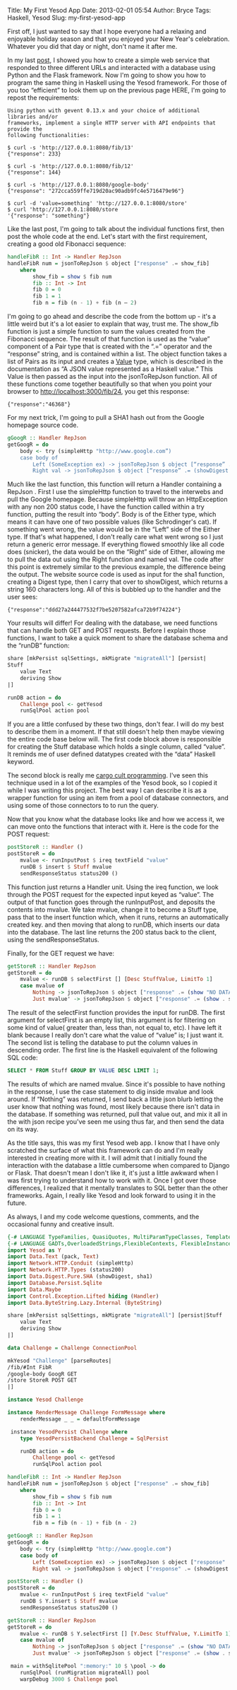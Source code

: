 Title: My First Yesod App
Date: 2013-02-01 05:54
Author: Bryce
Tags: Haskell, Yesod
Slug: my-first-yesod-app

First off, I just wanted to say that I hope everyone had a relaxing and
enjoyable holiday season and that you enjoyed your New Year's
celebration. Whatever you did that day or night, don't name it after me.

In my last [post]({filename}/first-flask-web-app.md), I
showed you how to create a simple web service that responded to three
different URLs and interacted with a database using Python and the Flask
framework. Now I'm going to show you how to program the same thing in
Haskell using the Yesod framework. For those of you too “efficient” to
look them up on the previous page HERE, I'm going to repost the
requirements:

```
Using python with gevent 0.13.x and your choice of additional libraries and/or
frameworks, implement a single HTTP server with API endpoints that provide the
following functionalities:

$ curl -s 'http://127.0.0.1:8080/fib/13'
{"response": 233}

$ curl -s 'http://127.0.0.1:8080/fib/12'
{"response": 144}

$ curl -s 'http://127.0.0.1:8080/google-body'
{"response": "272cca559ffe719d20ac90adb9fc4e5716479e96"}

$ curl -d 'value=something' 'http://127.0.0.1:8080/store'
$ curl 'http://127.0.0.1:8080/store
'{"response": "something"}
```

Like the last post, I'm going to talk about the individual functions
first, then post the whole code at the end. Let's start with the first
requirement, creating a good old Fibonacci sequence:

```haskell
handleFibR :: Int -> Handler RepJson
handleFibR num = jsonToRepJson $ object ["response" .= show_fib]  
    where
        show_fib = show $ fib num
        fib :: Int -> Int
        fib 0 = 0
        fib 1 = 1
        fib n = fib (n - 1) + fib (n – 2)
```

I'm going to go ahead and describe the code from the bottom up - it's a
little weird but it's a lot easier to explain that way, trust me. The
show\_fib function is just a simple function to sum the values created
from the Fibonacci sequence. The result of that function is used as the
“value” component of a Pair type that is created with the “.=” operator
and the “response” string, and is contained within a list. The object
function takes a list of Pairs as its input and creates a
[Value](http://hackage.haskell.org/packages/archive/yesod-json/1.1.2/doc/html/Yesod-Json.html#t:Value)
type, which is described in the documentation as “A JSON value
represented as a Haskell value.” This Value is then passed as the input
into the jsonToRepJson function. All of these functions come together
beautifully so that when you point your browser to
<http://localhost:3000/fib/24>, you get this response:  

```
{"response":"46368"}
```

For my next trick, I'm going to pull a SHA1 hash out from the Google
homepage source code.

```haskell
gGoogR :: Handler RepJson
getGoogR = do
    body <- try (simpleHttp "http://www.google.com”)
    case body of
        Left (SomeException ex) -> jsonToRepJson $ object [“response” .= (“ERROR:  “ ++ (show ex))]
        Right val -> jsonToRepJson $ object [“response” .= (showDigest $ sha1 val)]
```

Much like the last function, this function will return a Handler
containing a RepJson . First I use the simpleHttp function to travel to
the interwebs and pull the Google homepage. Because simpleHttp will
throw an HttpException with any non 200 status code, I have the function
called within a try function, putting the result into “body”. Body is of
the Either type, which means it can have one of two possible values
(like Schrodinger's cat). If something went wrong, the value would be in
the “Left” side of the Either type. If that's what happened, I don't
really care what went wrong so I just return a generic error message. If
everything flowed smoothly like all code does (snicker), the data would
be on the “Right” side of Either, allowing me to pull the data out using
the Right function and named val. The code after this point is extremely
similar to the previous example, the difference being the output. The
website source code is used as input for the sha1 function, creating a
Digest type, then I carry that over to showDigest, which returns a
string 160 characters long. All of this is bubbled up to the handler and
the user sees:

```
{"response":"ddd27a244477532f7be5207582afca72b9f74224"}
```

Your results will differ! For dealing with the database, we need
functions that can handle both GET and POST requests. Before I explain
those functions, I want to take a quick moment to share the database
schema and the “runDB” function:

```haskell
share [mkPersist sqlSettings, mkMigrate "migrateAll"] [persist|
Stuff
    value Text
    deriving Show
|]

runDB action = do
    Challenge pool <- getYesod
    runSqlPool action pool
```

If you are a little confused by these two things, don't fear. I will do
my best to describe them in a moment. If that still doesn't help then
maybe viewing the entire code base below will. The first code block
above is responsible for creating the Stuff database which holds a
single column, called “value”. It reminds me of user defined datatypes
created with the “data” Haskell keyword.

The second block is really me [cargo cult
programming](http://en.wikipedia.org/wiki/Cargo_cult_programming). I've
seen this technique used in a lot of the examples of the Yesod book, so
I copied it while I was writing this project. The best way I can
describe it is as a wrapper function for using an item from a pool of
database connectors, and using some of those connectors to to run the
query.

Now that you know what the database looks like and how we access it, we
can move onto the functions that interact with it. Here is the code for
the POST request:

```haskell
postStoreR :: Handler ()
postStoreR = do
    mvalue <- runInputPost $ ireq textField "value"
    runDB $ insert $ Stuff mvalue
    sendResponseStatus status200 ()
```

This function just returns a Handler unit. Using the ireq function, we
look through the POST request for the expected input keyed as “value”.
The output of that function goes through the runInputPost, and deposits
the contents into mvalue. We take mvalue, change it to become a Stuff
type, pass that to the insert function which, when it runs, returns an
automatically created key. and then moving that along to runDB, which
inserts our data into the database. The last line returns the 200 status
back to the client, using the sendResponseStatus.

Finally, for the GET request we have:

```haskell
getStoreR :: Handler RepJson
getStoreR = do
    mvalue <- runDB $ selectFirst [] [Desc StuffValue, LimitTo 1]
    case mvalue of
        Nothing -> jsonToRepJson $ object ["response" .= (show "NO DATA IN DATABASE")]
        Just mvalue' -> jsonToRepJson $ object ["response" .= (show . stuffValue $ entityVal mvalue')]
```

The result of the selectFirst function provides the input for runDB. The
first argument for selectFirst is an empty list, this argument is for
filtering on some kind of value( greater than, less than, not equal to,
etc). I have left it blank because I really don't care what the value of
“value” is; I just want it. The second list is telling the database to
put the column values in descending order. The first line is the Haskell
equivalent of the following SQL code:

```sql
SELECT * FROM Stuff GROUP BY VALUE DESC LIMIT 1;
```

The results of which are named mvalue. Since it's possible to have
nothing in the response, I use the case statement to dig inside mvalue
and look around. If “Nothing” was returned, I send back a little json
blurb letting the user know that nothing was found, most likely because
there isn't data in the database. If something was returned, pull that
value out, and mix it all in the with json recipe you've seen me using
thus far, and then send the data on its way.

As the title says, this was my first Yesod web app. I know that I have
only scratched the surface of what this framework can do and I'm really
interested in creating more with it. I will admit that I initially found
the interaction with the database a little cumbersome when compared to
Django or Flask. That doesn't mean I don't like it, it's just a little
awkward when I was first trying to understand how to work with it. Once
I got over those differences, I realized that it mentally translates to
SQL better than the other frameworks. Again, I really like Yesod and
look forward to using it in the future.

As always, I and my code welcome questions, comments, and the occasional
funny and creative insult.

```haskell
{-# LANGUAGE TypeFamilies, QuasiQuotes, MultiParamTypeClasses, TemplateHaskell #-}
{-# LANGUAGE GADTs,OverloadedStrings,FlexibleContexts, FlexibleInstances #-}
import Yesod as Y
import Data.Text (pack, Text)
import Network.HTTP.Conduit (simpleHttp)
import Network.HTTP.Types (status200)
import Data.Digest.Pure.SHA (showDigest, sha1)
import Database.Persist.Sqlite
import Data.Maybe
import Control.Exception.Lifted hiding (Handler)
import Data.ByteString.Lazy.Internal (ByteString)

share [mkPersist sqlSettings, mkMigrate "migrateAll"] [persist|Stuff
    value Text
    deriving Show
|] 

data Challenge = Challenge ConnectionPool

mkYesod "Challenge" [parseRoutes|
/fib/#Int FibR
/google-body GoogR GET
/store StoreR POST GET
|]

instance Yesod Challenge

instance RenderMessage Challenge FormMessage where
    renderMessage _ _ = defaultFormMessage

 instance YesodPersist Challenge where
    type YesodPersistBackend Challenge = SqlPersist

    runDB action = do
        Challenge pool <- getYesod
        runSqlPool action pool 

handleFibR :: Int -> Handler RepJson
handleFibR num = jsonToRepJson $ object ["response" .= show_fib]
    where
        show_fib = show $ fib num
        fib :: Int -> Int
        fib 0 = 0
        fib 1 = 1
        fib n = fib (n - 1) + fib (n - 2)

getGoogR :: Handler RepJson
getGoogR = do
    body <- try (simpleHttp "http://www.google.com")
    case body of
        Left (SomeException ex) -> jsonToRepJson $ object ["response" .= ("ERROR: " ++ (show ex))]
        Right val -> jsonToRepJson $ object ["response" .= (showDigest $ sha1 val)]

postStoreR :: Handler ()
postStoreR = do
    mvalue <- runInputPost $ ireq textField "value"
    runDB $ Y.insert $ Stuff mvalue
    sendResponseStatus status200 ()

getStoreR :: Handler RepJson
getStoreR = do
    mvalue <- runDB $ Y.selectFirst [] [Y.Desc StuffValue, Y.LimitTo 1]
    case mvalue of
        Nothing -> jsonToRepJson $ object ["response" .= (show "NO DATA IN DATABASE")]
        Just mvalue' -> jsonToRepJson $ object ["response" .= (show . stuffValue $ Y.entityVal mvalue')]

 main = withSqlitePool ":memory:" 10 $ \pool -> do
    runSqlPool (runMigration migrateAll) pool
    warpDebug 3000 $ Challenge pool
```
